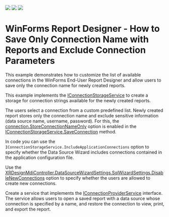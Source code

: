 <!-- default badges list -->
![](https://img.shields.io/endpoint?url=https://codecentral.devexpress.com/api/v1/VersionRange/230255468/2021.1)
[![](https://img.shields.io/badge/Open_in_DevExpress_Support_Center-FF7200?style=flat-square&logo=DevExpress&logoColor=white)](https://supportcenter.devexpress.com/ticket/details/T848384)
[![](https://img.shields.io/badge/📖_How_to_use_DevExpress_Examples-e9f6fc?style=flat-square)](https://docs.devexpress.com/GeneralInformation/403183)
<!-- default badges end -->
# WinForms Report Designer - How to Save Only Connection Name with Reports and Exclude Connection Parameters

This example demonstrates how to customize the list of available connections in the WinForms End-User Report Designer and allow users to save only the connection name for newly created reports. 

This example implements the [IConnectionStorageService](https://docs.devexpress.com/CoreLibraries/DevExpress.DataAccess.Wizard.Services.IConnectionStorageService) to create a storage for connection strings available for the newly created reports. 

The users select a connection from a custom predefined list. Newly created report stores only the connection name and exclude sensitive information (data source name, username, password). For this, the [connection.StoreConnectionNameOnly](https://docs.devexpress.com/CoreLibraries/DevExpress.DataAccess.Wizard.Model.IDataConnection.StoreConnectionNameOnly) option is enabled in the [IConnectionStorageService.SaveConnection](https://docs.devexpress.com/CoreLibraries/DevExpress.DataAccess.Wizard.Services.IConnectionStorageService.SaveConnection(System.String-DevExpress.DataAccess.Wizard.Model.IDataConnection-System.Boolean)) method.

In code you can use the `IConnectionStorageService.IncludeApplicationConnections` option to specify whether the Data Source Wizard includes connections contained in the application configuration file.

Use the [XRDesignMdiController.DataSourceWizardSettings.SqlWizardSettings.DisableNewConnections](https://docs.devexpress.com/CoreLibraries/DevExpress.DataAccess.UI.Wizard.SqlWizardSettings.DisableNewConnections) option to specify whether the users are allowed to create new connections. 

Create a service that implements the [IConnectionProviderService](https://docs.devexpress.com/CoreLibraries/DevExpress.DataAccess.Wizard.Services.IConnectionProviderService) interface. The service allows users to open a saved report with a data source whose connection is specified by a name, and restore the connection to view, print, and export the report.

